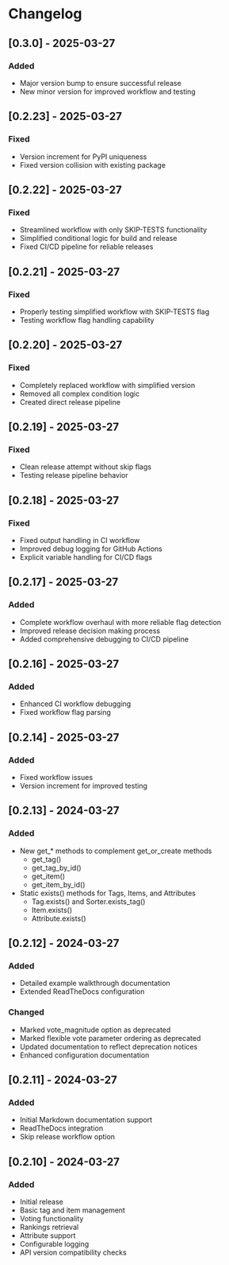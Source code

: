 # Changelog

## [0.3.0] - 2025-03-27

### Added
- Major version bump to ensure successful release
- New minor version for improved workflow and testing

## [0.2.23] - 2025-03-27

### Fixed
- Version increment for PyPI uniqueness
- Fixed version collision with existing package

## [0.2.22] - 2025-03-27

### Fixed
- Streamlined workflow with only SKIP-TESTS functionality
- Simplified conditional logic for build and release
- Fixed CI/CD pipeline for reliable releases

## [0.2.21] - 2025-03-27

### Fixed
- Properly testing simplified workflow with SKIP-TESTS flag
- Testing workflow flag handling capability

## [0.2.20] - 2025-03-27

### Fixed
- Completely replaced workflow with simplified version
- Removed all complex condition logic
- Created direct release pipeline

## [0.2.19] - 2025-03-27

### Fixed
- Clean release attempt without skip flags
- Testing release pipeline behavior

## [0.2.18] - 2025-03-27

### Fixed
- Fixed output handling in CI workflow
- Improved debug logging for GitHub Actions
- Explicit variable handling for CI/CD flags

## [0.2.17] - 2025-03-27

### Added
- Complete workflow overhaul with more reliable flag detection
- Improved release decision making process
- Added comprehensive debugging to CI/CD pipeline

## [0.2.16] - 2025-03-27

### Added
- Enhanced CI workflow debugging
- Fixed workflow flag parsing

## [0.2.14] - 2025-03-27

### Added
- Fixed workflow issues
- Version increment for improved testing

## [0.2.13] - 2024-03-27

### Added
- New get_* methods to complement get_or_create methods
  - get_tag()
  - get_tag_by_id()
  - get_item()
  - get_item_by_id()
- Static exists() methods for Tags, Items, and Attributes
  - Tag.exists() and Sorter.exists_tag()
  - Item.exists()
  - Attribute.exists()

## [0.2.12] - 2024-03-27

### Added
- Detailed example walkthrough documentation
- Extended ReadTheDocs configuration

### Changed
- Marked vote_magnitude option as deprecated
- Marked flexible vote parameter ordering as deprecated
- Updated documentation to reflect deprecation notices
- Enhanced configuration documentation

## [0.2.11] - 2024-03-27

### Added
- Initial Markdown documentation support
- ReadTheDocs integration
- Skip release workflow option

## [0.2.10] - 2024-03-27

### Added
- Initial release
- Basic tag and item management
- Voting functionality
- Rankings retrieval
- Attribute support
- Configurable logging
- API version compatibility checks